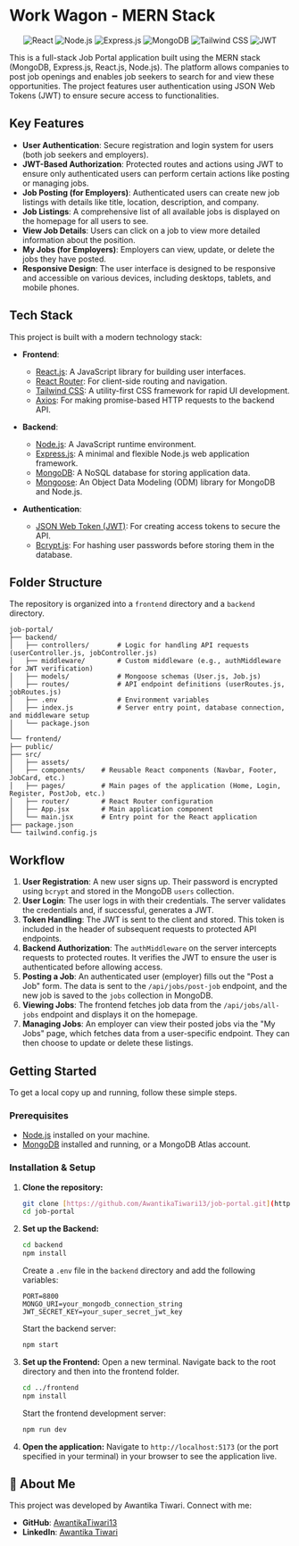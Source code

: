 
# Work Wagon - MERN Stack

<p align="center">
  <img src="https://img.shields.io/badge/React-20232A?style=for-the-badge&logo=react&logoColor=61DAFB" alt="React">
  <img src="https://img.shields.io/badge/Node.js-339933?style=for-the-badge&logo=nodedotjs&logoColor=white" alt="Node.js">
  <img src="https://img.shields.io/badge/Express.js-000000?style=for-the-badge&logo=express&logoColor=white" alt="Express.js">
  <img src="https://img.shields.io/badge/MongoDB-4EA94B?style=for-the-badge&logo=mongodb&logoColor=white" alt="MongoDB">
  <img src="https://img.shields.io/badge/Tailwind_CSS-38B2AC?style=for-the-badge&logo=tailwind-css&logoColor=white" alt="Tailwind CSS">
  <img src="https://img.shields.io/badge/JWT-000000?style=for-the-badge&logo=jsonwebtokens&logoColor=white" alt="JWT">
</p>

This is a full-stack Job Portal application built using the MERN stack (MongoDB, Express.js, React.js, Node.js). The platform allows companies to post job openings and enables job seekers to search for and view these opportunities. The project features user authentication using JSON Web Tokens (JWT) to ensure secure access to functionalities.

## Key Features

* **User Authentication**: Secure registration and login system for users (both job seekers and employers).
* **JWT-Based Authorization**: Protected routes and actions using JWT to ensure only authenticated users can perform certain actions like posting or managing jobs.
* **Job Posting (for Employers)**: Authenticated users can create new job listings with details like title, location, description, and company.
* **Job Listings**: A comprehensive list of all available jobs is displayed on the homepage for all users to see.
* **View Job Details**: Users can click on a job to view more detailed information about the position.
* **My Jobs (for Employers)**: Employers can view, update, or delete the jobs they have posted.
* **Responsive Design**: The user interface is designed to be responsive and accessible on various devices, including desktops, tablets, and mobile phones.

## Tech Stack

This project is built with a modern technology stack:

* **Frontend**:
    * [React.js](https://reactjs.org/): A JavaScript library for building user interfaces.
    * [React Router](https://reactrouter.com/): For client-side routing and navigation.
    * [Tailwind CSS](https://tailwindcss.com/): A utility-first CSS framework for rapid UI development.
    * [Axios](https://axios-http.com/): For making promise-based HTTP requests to the backend API.

* **Backend**:
    * [Node.js](https://nodejs.org/): A JavaScript runtime environment.
    * [Express.js](https://expressjs.com/): A minimal and flexible Node.js web application framework.
    * [MongoDB](https://www.mongodb.com/): A NoSQL database for storing application data.
    * [Mongoose](https://mongoosejs.com/): An Object Data Modeling (ODM) library for MongoDB and Node.js.

* **Authentication**:
    * [JSON Web Token (JWT)](https://jwt.io/): For creating access tokens to secure the API.
    * [Bcrypt.js](https://www.npmjs.com/package/bcrypt): For hashing user passwords before storing them in the database.

## Folder Structure

The repository is organized into a `frontend` directory and a `backend` directory.
```text
job-portal/
├── backend/
│   ├── controllers/       # Logic for handling API requests (userController.js, jobController.js)
│   ├── middleware/        # Custom middleware (e.g., authMiddleware for JWT verification)
│   ├── models/            # Mongoose schemas (User.js, Job.js)
│   ├── routes/            # API endpoint definitions (userRoutes.js, jobRoutes.js)
│   ├── .env               # Environment variables
│   ├── index.js           # Server entry point, database connection, and middleware setup
│   └── package.json
│
└── frontend/
├── public/
├── src/
│   ├── assets/
│   ├── components/    # Reusable React components (Navbar, Footer, JobCard, etc.)
│   ├── pages/         # Main pages of the application (Home, Login, Register, PostJob, etc.)
│   ├── router/        # React Router configuration
│   ├── App.jsx        # Main application component
│   └── main.jsx       # Entry point for the React application
├── package.json
└── tailwind.config.js
```
## Workflow

1.  **User Registration**: A new user signs up. Their password is encrypted using `bcrypt` and stored in the MongoDB `users` collection.
2.  **User Login**: The user logs in with their credentials. The server validates the credentials and, if successful, generates a JWT.
3.  **Token Handling**: The JWT is sent to the client and stored. This token is included in the header of subsequent requests to protected API endpoints.
4.  **Backend Authorization**: The `authMiddleware` on the server intercepts requests to protected routes. It verifies the JWT to ensure the user is authenticated before allowing access.
5.  **Posting a Job**: An authenticated user (employer) fills out the "Post a Job" form. The data is sent to the `/api/jobs/post-job` endpoint, and the new job is saved to the `jobs` collection in MongoDB.
6.  **Viewing Jobs**: The frontend fetches job data from the `/api/jobs/all-jobs` endpoint and displays it on the homepage.
7.  **Managing Jobs**: An employer can view their posted jobs via the "My Jobs" page, which fetches data from a user-specific endpoint. They can then choose to update or delete these listings.

## Getting Started

To get a local copy up and running, follow these simple steps.

### Prerequisites

* [Node.js](https://nodejs.org/en/download/) installed on your machine.
* [MongoDB](https://www.mongodb.com/try/download/community) installed and running, or a MongoDB Atlas account.

### Installation & Setup

1.  **Clone the repository:**
    ```sh
    git clone [https://github.com/AwantikaTiwari13/job-portal.git](https://github.com/AwantikaTiwari13/job-portal.git)
    cd job-portal
    ```

2.  **Set up the Backend:**
    ```sh
    cd backend
    npm install
    ```
    Create a `.env` file in the `backend` directory and add the following variables:
    ```env
    PORT=8800
    MONGO_URI=your_mongodb_connection_string
    JWT_SECRET_KEY=your_super_secret_jwt_key
    ```
    Start the backend server:
    ```sh
    npm start
    ```

3.  **Set up the Frontend:**
    Open a new terminal. Navigate back to the root directory and then into the frontend folder.
    ```sh
    cd ../frontend
    npm install
    ```
    Start the frontend development server:
    ```sh
    npm run dev
    ```

4.  **Open the application:**
    Navigate to `http://localhost:5173` (or the port specified in your terminal) in your browser to see the application live.

## 👤 About Me

This project was developed by Awantika Tiwari. Connect with me:

* **GitHub**: [AwantikaTiwari13](https://github.com/AwantikaTiwari13)
* **LinkedIn**: [Awantika Tiwari](https://www.linkedin.com/in/awantika-tiwari-aa6b97263/)
